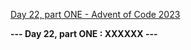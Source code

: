 [Day 22, part ONE - Advent of Code 2023](https://adventofcode.com/2023/day/22)

**--- Day 22, part ONE : XXXXXX ---**

